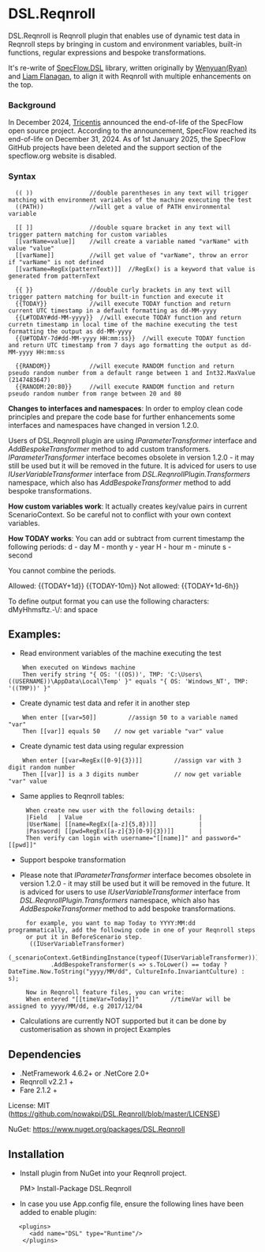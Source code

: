 # DSL.Reqnroll

DSL.Reqnroll is Reqnroll plugin that enables use of dynamic test data in Reqnroll steps by bringing in custom and environment variables, built-in functions, regular expressions and bespoke transformations.

It's re-write of [SpecFlow.DSL](https://github.com/wenyuansong/Specflow.DSL) library, written originally by [Wenyuan(Ryan)](https://github.com/wenyuansong) and [Liam Flanagan](https://github.com/JovialJerboa), to align it with Reqnroll with multiple enhancements on the top.

### Background
In December 2024, [Tricentis](https://support-hub.tricentis.com/open?number=NEW0001432&id=post) announced the end-of-life of the SpecFlow open source project. According to the announcement, SpecFlow reached its end-of-life on December 31, 2024. As of 1st January 2025, the SpecFlow GitHub projects have been deleted and the support section of the specflow.org website is disabled.

### Syntax
```
  (( ))                //double parentheses in any text will trigger matching with environment variables of the machine executing the test
  ((PATH))             //will get a value of PATH environmental variable

  [[ ]]                //double square bracket in any text will trigger pattern matching for custom variables 
  [[varName=value]]    //will create a variable named "varName" with value "value" 
  [[varName]]          //will get value of "varName", throw an error if "varName" is not defined
  [[varName=RegEx(patternText)]]  //RegEx() is a keyword that value is generated from patternText

  {{ }}                //double curly brackets in any text will trigger pattern matching for built-in function and execute it
  {{TODAY}}            //will execute TODAY function and return current UTC timestamp in a default formatting as dd-MM-yyyy
  {{L#TODAY#dd-MM-yyyy}}  //will execute TODAY function and return curretn timestamp in local time of the machine executing the test formatting the output as dd-MM-yyyy
  {{U#TODAY-7d#dd-MM-yyyy HH:mm:ss}}  //will execute TODAY function and return UTC timestamp from 7 days ago formatting the output as dd-MM-yyyy HH:mm:ss

  {{RANDOM}}           //will execute RANDOM function and return pseudo random number from a default range between 1 and Int32.MaxValue (2147483647)
  {{RANODM:20:80}}     //will execute RANDOM function and return pseudo random number from range between 20 and 80
``` 
**Changes to interfaces and namespaces**:
   In order to employ clean code principles and prepare the code base for further enhancements some interfaces and namespaces have changed in version 1.2.0. 
   
   Users of DSL.Reqnroll plugin are using _IParameterTransformer_ interface and _AddBespokeTransformer_ method to add custom transformers. _IParameterTransformer_ interface becomes obsolete in version 1.2.0 - it may still be used but it will be removed in the future. It is adviced for users to use _IUserVariableTransformer_ interface from _DSL.ReqnrollPlugin.Transformers_ namespace, which also has _AddBespokeTransformer_ method to add bespoke transformations.

**How custom variables work**:
   It actually creates key/value pairs in current ScenarioContext. So be careful not to conflict with your own context variables. 

**How TODAY works**:
   You can add or subtract from current timestamp the following periods:
   d - day
   M - month
   y - year
   H - hour
   m - minute
   s - second
   
   You cannot combine the periods.
   
   Allowed: {{TODAY+1d}}  {{TODAY-10m}}
   Not allowed:  {{TODAY+1d-6h}}

   To define output format you can use the following characters:  dMyHhmsftz.-\\/: and space

## Examples: 

  - Read environment variables of the machine executing the test
```
	When executed on Windows machine
	Then verify string "{ OS: '((OS))', TMP: 'C:\Users\((USERNAME))\AppData\Local\Temp' }" equals "{ OS: 'Windows_NT', TMP: '((TMP))' }"
```	
 - Create dynamic test data and refer it in another step
```
	When enter [[var=50]]         //assign 50 to a variable named "var"
	Then [[var]] equals 50    // now get variable "var" value
```	
 - Create dynamic test data using regular expression
```
 	When enter [[var=RegEx([0-9]{3})]]         //assign var with 3 digit random number
	Then [[var]] is a 3 digits number          // now get variable "var" value
```
 - Same applies to Reqnroll tables:
```
     When create new user with the following details:
     |Field   | Value                                 |
     |UserName| [[name=RegEx([a-z]{5,8})]]            |	        
     |Password| [[pwd=RegEx([a-z]{3}[0-9]{3})]]       |
     Then verify can login with username="[[name]]" and password="[[pwd]]"
```   

 - Support bespoke transformation

 - Please note that _IParameterTransformer_ interface becomes obsolete in version 1.2.0 - it may still be used but it will be removed in the future. It is adviced for users to use _IUserVariableTransformer_ interface from _DSL.ReqnrollPlugin.Transformers_ namespace, which also has _AddBespokeTransformer_ method to add bespoke transformations.
```
     for example, you want to map Today to YYYY:MM:dd programmatically, add the following code in one of your Reqnroll steps 
	 or put it in BeforeScenario step.
      ((IUserVariableTransformer)
                (_scenarioContext.GetBindingInstance(typeof(IUserVariableTransformer))))
            .AddBespokeTransformer(s => s.ToLower() == today ? DateTime.Now.ToString("yyyy/MM/dd", CultureInfo.InvariantCulture) : s); 
	
     Now in Reqnroll feature files, you can write:	
	 When entered "[[timeVar=Today]]"		  //timeVar will be assigned to yyyy/MM/dd, e.g 2017/12/04
```  
 
 - Calculations are currently NOT supported but it can be done by customerisation as shown in project Examples

## Dependencies
* .NetFramework 4.6.2+ or .NetCore 2.0+
* Reqnroll v2.2.1 +
* Fare 2.1.2 +

License: MIT (https://github.com/nowakpi/DSL.Reqnroll/blob/master/LICENSE)

NuGet: https://www.nuget.org/packages/DSL.Reqnroll

## Installation

- Install plugin from NuGet into your Reqnroll project.

    PM> Install-Package DSL.Reqnroll
 
- In case you use App.config file, ensure the following lines have been added to enable plugin:
```
   <plugins>
      <add name="DSL" type="Runtime"/>
    </plugins>
 ```



